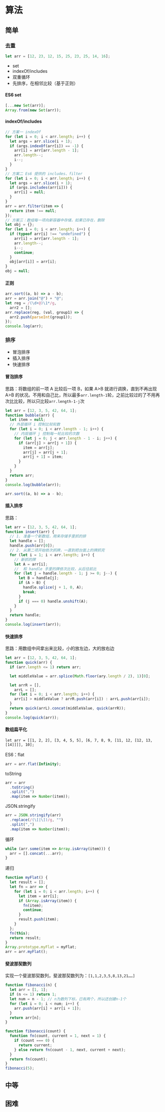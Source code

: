 # 算法

## 简单

### 去重

```js
let arr = [12, 23, 12, 15, 25, 23, 25, 14, 16];
```

- set
- indexOf/includes
- 双重循环
- 先排序，在相邻比较（基于正则）

#### ES6 set

```js
[...new Set(arr)];
Array.from(new Set(arr));
```

#### indexOf/includes

```js
// 方案一 indexOf
for (let i = 0; i < arr.length; i++) {
  let args = arr.slice(i + 1);
  if (args.indexOf(arr[i]) == -1) {
    arr[i] = arr[arr.length - 1];
    arr.length--;
    i--;
  }
}
// 方案二 Es6 提供的 includes、filter
for (let i = 0; i < arr.length; i++) {
  let args = arr.slice(i + 1);
  if (args.includes(arr[i])) {
    arr[i] = null;
  }
}
arr = arr.filter(item => {
  return item !== null;
});
// 方案三：数组每一项向新容器中存储，如果已存在，删除
let obj = {};
for (let i = 0; i < arr.length; i++) {
  if (typeof arr[i] !== "undefined") {
    arr[i] = arr[arr.length - 1];
    arr.length--;
    i--;
    continue;
  }
  obj[arr[i]] = arr[i];
}
obj = null;
```

#### 正则

```js
arr.sort((a, b) => a - b);
arr = arr.join("@") + "@";
let reg = /(\d+@)\1*/g,
  arr2 = [];
arr.replace(reg, (val, group1) => {
  arr2.push(parseInt(group1));
});
console.log(arr);
```

### 排序

- 冒泡排序
- 插入排序
- 快速排序

#### 冒泡排序

思路：将数组的前一项 A 比较后一项 B，如果 A>B 就进行调换，直到不再出现 A>B 的状况。不用和自己比，所以最多`arr.length-1`轮，之前比较过的了不用再次比比较，所以只比较`arr.length-1-j`次

```js
let arr = [12, 3, 5, 42, 64, 1];
function bubble(arr) {
  let item = null;
  // 外层循环 i 控制比较轮数
  for (let i = 0; i < arr.length - 1; i++) {
    // 内层循环 j 控制每一轮比较的次数
    for (let j = 0; j < arr.length - 1 - i; j++) {
      if (arr[j] > arr[j + 1]) {
        item = arr[j];
        arr[j] = arr[j + 1];
        arr[j + 1] = item;
      }
    }
  }
  return arr;
}
console.log(bubble(arr));
```

```js
arr.sort((a, b) => a - b);
```

#### 插入排序

思路：

```js
let arr = [12, 3, 5, 42, 64, 1];
function insert(arr) {
  // 1. 准备一个新数组，用来存储手里抓的排
  let handle = [];
  handle.push(arr[0]);
  // 2. 从第二项开始依次抓牌，一直到把台面上的牌抓完
  for (let i = 1; i < arr.length; i++) {
    // 新抓的牌
    let A = arr[i];
    //  和 handle 手里的牌依次比较，从后往前比
    for (let j = handle.length - 1; j >= 0; j--) {
      let B = handle[j];
      if (A > B) {
        handle.splice(j + 1, 0, A);
        break;
      }
      if (j === 0) handle.unshift(A);
    }
  }
  return handle;
}
console.log(insert(arr));
```

#### 快速排序

思路：用数组中间拿出来比较，小的放左边，大的放右边

```js
let arr = [12, 3, 5, 42, 64, 1];
function quick(arr) {
  if (arr.length <= 1) return arr;

  let middleValue = arr.splice(Math.floor(ary.length / 2), 1)[0];

  let arrR = [],
    arrL = [];
  for (let i = 0; i < arr.length; i++) {
    arr[i] > middleValue ? arrR.push(arr[i]) : arrL.push(arr[i]);
  }
  return quick(arrL).concat(middleValue, quick(arrR));
}
console.log(quick(arr));
```

#### 数组扁平化

`let arr = [[1, 2, 2], [3, 4, 5, 5], [6, 7, 8, 9, [11, 12, [12, 13, [14]]]], 10];`

ES6：flat

```js
arr = arr.flat(Infinity);
```

toString

```js
arr = arr
  .toString()
  .split(",")
  .map(item => Number(item));
```

JSON.stringify

```js
arr = JSON.stringify(arr)
  .replace(/(\[|\])/g, "")
  .split(",")
  .map(item => Number(item));
```

循环

```js
while (arr.some(item => Array.isArray(item))) {
  arr = [].concat(...arr);
}
```

递归

```js
function myFlat() {
  let result = [];
  let fn = arr => {
    for (let i = 0; i < arr.length; i++) {
      let item = arr[i];
      if (Array.isArray(item)) {
        fn(item);
        continue;
      }
      result.push(item);
    }
  };
  fn(this);
  return result;
}
Array.prototype.myFlat = myFlat;
arr = arr.myFlat();
```

#### 斐波那契数列

实现一个斐波那契数列，斐波那契数列为：`[1,1,2,3,5,8,13,21……]`

```js
function fibonacci(n) {
  let arr = [1, 1];
  if (n <= 1) return 1;
  let num = n - 1; // n为数列下标，已有两个，所以还创建n-1个
  for (let i = 0; i < num; i++) {
    arr.push(arr[i] + arr[i + 1]);
  }
  return arr[n];
}

function fibonacci(count) {
  function fn(count, current = 1, next = 1) {
    if (count === 0) {
      return current;
    } else return fn(count - 1, next, current + next);
  }
  return fn(count);
}
fibonacci(5);
```

## 中等

## 困难
